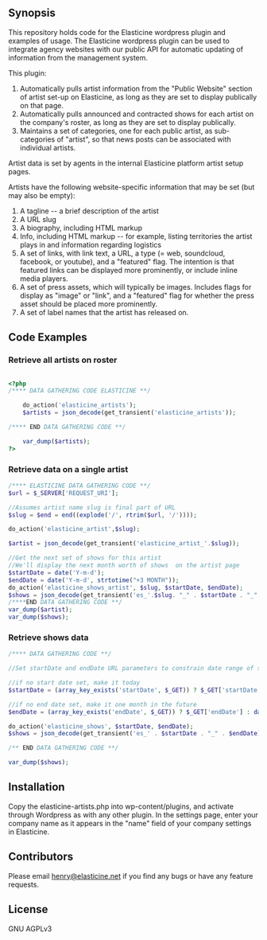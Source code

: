 ## Synopsis

This repository holds code for the Elasticine wordpress plugin and examples of usage. The Elasticine wordpress plugin can be used to integrate agency websites with our public API for automatic updating of information from the management system. 

This plugin:
1. Automatically pulls artist information from the "Public Website" section of artist set-up on Elasticine, as long as they are set to display publically on that page. 
2. Automatically pulls announced and contracted shows for each artist on the company's roster, as long as they are set to display publically. 
3. Maintains a set of categories, one for each public artist, as sub-categories of "artist", so that news posts can be associated with individual artists. 

Artist data is set by agents in the internal Elasticine platform artist setup pages. 

Artists have the following website-specific information that may be set (but may also be empty):
1. A tagline -- a brief description of the artist
2. A URL slug
3. A biography, including HTML markup
4. Info, including HTML markup -- for example, listing territories the artist plays in and information regarding logistics
5. A set of links, with link text, a URL, a type (= web, soundcloud, facebook, or youtube), and a "featured" flag. The intention is that featured links can be displayed more prominently, or include inline media players. 
6. A set of press assets, which will typically be images. Includes flags for display as "image" or "link", and a "featured" flag for whether the press asset should be placed more prominently. 
7. A set of label names that the artist has released on. 

## Code Examples

### Retrieve all artists on roster
```php

<?php 
/**** DATA GATHERING CODE ELASTICINE **/

	do_action('elasticine_artists');
	$artists = json_decode(get_transient('elasticine_artists'));

/**** END DATA GATHERING CODE **/ 

	var_dump($artists);
?>

```

### Retrieve data on a single artist

```php
/**** ELASTICINE DATA GATHERING CODE **/
$url = $_SERVER['REQUEST_URI'];

//Assumes artist name slug is final part of URL
$slug = $end = end((explode('/', rtrim($url, '/'))));

do_action('elasticine_artist',$slug);

$artist = json_decode(get_transient('elasticine_artist_'.$slug));

//Get the next set of shows for this artist
//We'll display the next month worth of shows  on the artist page
$startDate = date('Y-m-d');
$endDate = date('Y-m-d', strtotime("+3 MONTH"));
do_action('elasticine_shows_artist', $slug, $startDate, $endDate);
$shows = json_decode(get_transient('es_'.$slug. "_" . $startDate . "_" . $endDate));
/****END DATA GATHERING CODE **/
var_dump($artist);
var_dump($shows);
```

### Retrieve shows data

```php
/**** DATA GATHERING CODE **/

//Set startDate and endDate URL parameters to constrain date range of shows, using format Y-m-d. 

//if no start date set, make it today
$startDate = (array_key_exists('startDate', $_GET)) ? $_GET['startDate'] : date('Y-m-d');

//if no end date set, make it one month in the future
$endDate = (array_key_exists('endDate', $_GET)) ? $_GET['endDate'] : date('Y-m-d', strtotime("+3 MONTH"));

do_action('elasticine_shows', $startDate, $endDate);
$shows = json_decode(get_transient('es_' . $startDate . "_" . $endDate));

/** END DATA GATHERING CODE **/

var_dump($shows);
```

## Installation

Copy the elasticine-artists.php into wp-content/plugins, and activate through Wordpress as with any other plugin. In the settings page, enter your company name as it appears in the "name" field of your company settings in Elasticine. 

## Contributors

Please email henry@elasticine.net if you find any bugs or have any feature requests. 

## License

GNU AGPLv3
